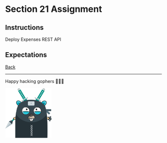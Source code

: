 # Section 21 Assignment

## Instructions

Deploy Expenses REST API

## Expectations

[Back](https://github.com/steevehook/udemy-go101/blob/master/section_21-deploying-go-apps)

---

Happy hacking gophers 🚀🚀🚀

<img src="https://github.com/steevehook/udemy-go101/raw/master/udemy-go101.svg?sanitize=true" width="150px"/>

